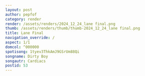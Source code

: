 ```yaml
---
layout: post
author: pepfof
category: render
render: /assets/renders/2024_12_24_lane final.png
thumb: /assets/renders/thumb/thumb-2024_12_24_lane final.png
title: Lane Final
navigation_override: /
aspect: 1/1
domcol: ^000000
spotisong: 1tyev3ThkAmJ9GSrUm88Qi
songname: Dirty Boy
songautr: Cardiacs
postid: 53
---
```


<!--USER BEGIN 1-->

<!--USER END 1-->

<!--more-->
<!--USER BEGIN 2-->

<!--USER END 2-->

